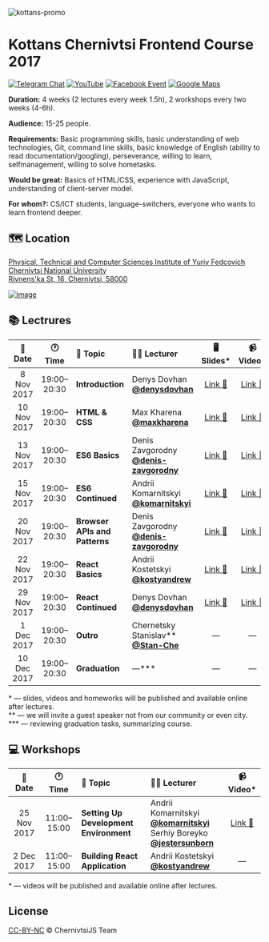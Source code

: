 ![kottans-promo](https://user-images.githubusercontent.com/3459374/32435544-de31f35c-c2e9-11e7-8ea1-e01c98397e3d.png)

# Kottans Chernivtsi Frontend Course 2017

[![Telegram Chat][telegram-img]][telegram-url]
[![YouTube][youtube-img]][youtube-url]
[![Facebook Event][fb-img]][fb-url]
[![Google Maps][maps-img]][location-url]

**Duration:** 4 weeks (2 lectures every week 1.5h), 2 workshops every two weeks (4-6h).

**Audience:** 15-25 people.

**Requirements:** Basic programming skills, basic understanding of web technologies, Git, command line skills, basic knowledge of English (ability to read documentation/googling), perseverance, willing to learn, selfmanagement, willing to solve hometasks.

**Would be great:** Basics of HTML/CSS, experience with JavaScript, understanding of client-server model.

**For whom?:** CS/ICT students, language-switchers, everyone who wants to learn frontend deeper.

## 🗺 Location

[Physical, Technical and Computer Sciences Institute of Yuriy Fedcovich Chernivtsi National University\
Rivnens'ka St, 16, Chernivtsi, 58000][location-url]

[![image][location-image]][location-url]

## 📚 Lectrures

| 📅 Date | 🕐 Time | 📝 Topic | 👨‍🏫 Lecturer | 🖥 Slides* | 📹 Video* | 🏡 Homework* |
|:-------:|:------:|:---------|:--------------|:----------:|:----------:|:-----------:|
| 8 Nov 2017 | 19:00–20:30 | **Introduction** | Denys Dovhan <br /> **[@denysdovhan]** | [Link 🔗](https://denysdovhan.com/slides-kottans-chernivtsi-2017-introduction) | [Link 🔗](https://youtu.be/xXrARBCjqJc) | — |
| 10 Nov 2017 | 19:00–20:30 | **HTML & CSS** | Max Kharena <br /> **[@maxkharena]** | [Link 🔗](http://html-css-kottans.surge.sh/) | [Link 🔗](https://youtu.be/7QMRJcAC4s0) | [Link 🔗](https://github.com/kottans/chernivtsi-frontend-2017/tree/master/homeworks/html-css) |
| 13 Nov 2017 | 19:00–20:30 | **ES6 Basics** | Denis Zavgorodny <br /> **[@denis-zavgorodny]** | [Link 🔗](https://denis-zavgorodny.github.io/slides-ES6-basics/) | [Link 🔗](https://youtu.be/i8NT2Z1lguk) | [Link 🔗](https://github.com/kottans/chernivtsi-frontend-2017/tree/master/homeworks/es6-basics) |
| 15 Nov 2017 | 19:00–20:30 | **ES6 Continued** | Andrii Komarnitskyi <br /> **[@komarnitskyi]** | [Link 🔗](https://komarnitskyi.github.io/js-vol-2/) | [Link 🔗](https://youtu.be/H5fBQ_LJOuU) | [Link 🔗](https://github.com/kottans/chernivtsi-frontend-2017/tree/master/homeworks/es6-continued) |
| 20 Nov 2017 | 19:00–20:30 | **Browser APIs and Patterns** | Denis Zavgorodny <br /> **[@denis-zavgorodny]** | [Link 🔗](https://denis-zavgorodny.github.io/slides-browser-api/) | [Link 🔗](https://youtu.be/M4XZKk2EaGo) | [Link 🔗](https://github.com/kottans/chernivtsi-frontend-2017/tree/master/homeworks/browser-api) |
| 22 Nov 2017 | 19:00–20:30 | **React Basics** | Andrii Kostetskyi <br /> **[@kostyandrew]** | [Link 🔗](https://kostyandrew.github.io/react-basic/#/) | [Link 🔗](https://youtu.be/WaW3EgBIeFk) | [Link 🔗](https://github.com/kottans/chernivtsi-frontend-2017/tree/master/homeworks/react-basic) |
| 29 Nov 2017 | 19:00–20:30 | **React Continued** | Denys Dovhan <br /> **[@denysdovhan]** | [Link 🔗](https://denysdovhan.com/slides-kottans-chernivtsi-2017-react-continued) | [Link 🔗](https://youtu.be/D1uSIpdnWRg) | [Link 🔗](https://github.com/kottans/chernivtsi-frontend-2017/tree/master/homeworks/react-continued) |
| 1 Dec 2017 | 19:00–20:30 | **Outro** | Chernetsky Stanislav** <br /> **[@Stan-Che]** | — | — | — |
| 10 Dec 2017 | 19:00–20:30 | **Graduation** | —*** | — | — | — | 

\* — slides, videos and homeworks will be published and available online after lectures.\
\** — we will invite a guest speaker not from our community or even city.\
\*** — reviewing graduation tasks, summarizing course.

## 💻 Workshops

| 📅 Date | 🕐 Time | 📝 Topic | 👨‍🏫 Lecturer | 📹 Video* |
|:-------:|:------:|:---------|:--------------|:---------:|
| 25 Nov 2017 | 11:00–15:00 | **Setting Up Development Environment** | Andrii Komarnitskyi <br /> **[@komarnitskyi]** <br> Serhiy Boreyko **[@jestersunborn]** | [Link 🔗](https://youtu.be/FI69g5EI8Lw) |
| 2 Dec 2017 | 11:00–15:00 | **Building React Application** | Andrii Kostetskyi <br /> **[@kostyandrew]** | — |

\* — videos will be published and available online after lectures.

## License

[CC-BY-NC][cc-url] © ChernivtsiJS Team

<!-- References -->

[telegram-url]: https://t.me/joinchat/CMej8QsNdAVcJ98bOPnw8Q
[telegram-img]: https://img.shields.io/badge/chat-telegram-32A2DB.svg?style=flat-square

[fb-url]: https://www.facebook.com/events/524056337930021
[fb-img]: https://img.shields.io/badge/event-facebook-3C5A96.svg?style=flat-square

[maps-img]: https://img.shields.io/badge/location-google%20maps-29A263.svg?style=flat-square

[youtube-url]: https://www.youtube.com/playlist?list=PLt-pAIa9BS40LQd446bI8FYQouCehDJpL
[youtube-img]: https://img.shields.io/badge/videos-youtube-FC0D1C.svg?style=flat-square

[location-image]: https://user-images.githubusercontent.com/3459374/32415614-1c5c082a-c245-11e7-9c8d-44bf55b40db2.png
[location-url]: https://goo.gl/maps/deN3d4oVg2U2

[@denysdovhan]: https://github.com/denysdovhan
[@denis-zavgorodny]: https://github.com/denis-zavgorodny
[@maxkharena]: https://github.com/maxkharena
[@komarnitskyi]: https://github.com/komarnitskyi
[@kostyandrew]: https://github.com/kostyandrew
[@jestersunborn]: https://github.com/jestersunborn
[@Stan-Che]: https://github.com/Stan-Che

[cc-url]: https://creativecommons.org/licenses/by-nc/4.0/
[cc-image]: https://img.shields.io/badge/License-CC%20BY%20NC%204.0-lightgrey.svg?style=flat-square
